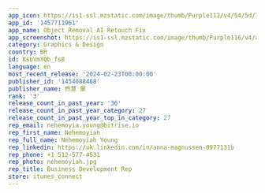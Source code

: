 ```yaml
---
app_icon: https://is1-ssl.mzstatic.com/image/thumb/Purple112/v4/54/5d/73/545d73b8-69d1-70f1-bdb2-bf43678d4ba4/AppIcon-0-0-1x_U007epad-0-0-sRGB-85-220.png/1024x1024bb.png
app_id: '1457711961'
app_name: Object Removal AI Retouch Fix
app_screenshot: https://is1-ssl.mzstatic.com/image/thumb/Purple116/v4/a5/c8/1b/a5c81b1b-0175-7342-5986-132c6aa2e26f/e97c92d9-ef3c-4afa-b282-0561e3c9b06b_2688_U53cc_U4eba_U4e2d_U56fd_U98ce_U82f1_U65871.jpg/1242x2688bb.png
category: Graphics & Design
country: BR
id: KsbVmYQb_fs8
language: en
most_recent_release: '2024-02-23T00:00:00'
publisher_id: '1454088468'
publisher_name: 煦慧 蒙
rank: '3'
release_count_in_past_year: '36'
release_count_in_past_year_category: 27
release_count_in_past_year_top_in_category: 27
rep_email: nehemoyia.young@bitrise.io
rep_first_name: Nehemoyiah
rep_full_name: Nehemoyiah Young
rep_linkedin: https://uk.linkedin.com/in/anna-magnussen-0977131b
rep_phone: +1 512-577-4531
rep_photo: nehemoyiah.jpg
rep_title: Business Development Rep
store: itunes_connect
---
```

